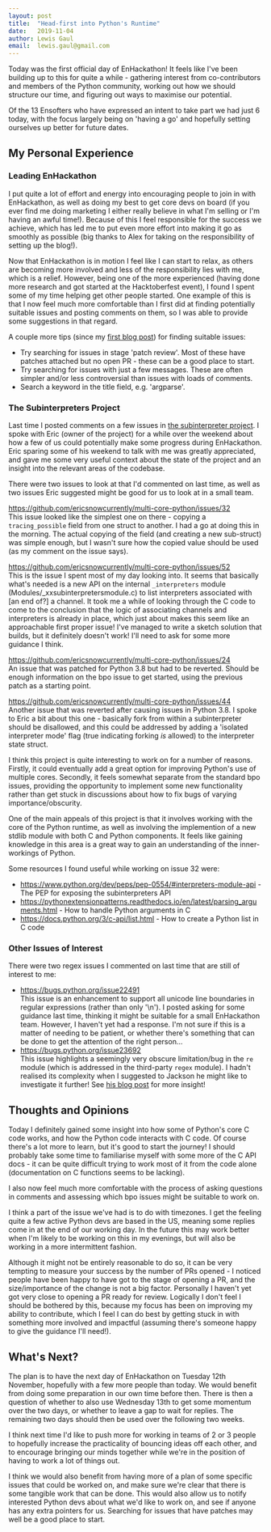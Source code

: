 ```yaml
---
layout: post
title:  "Head-first into Python's Runtime"
date:   2019-11-04
author: Lewis Gaul
email:  lewis.gaul@gmail.com
---
```



Today was the first official day of EnHackathon! It feels like I've been building up to this for quite a while - gathering interest from co-contributors and members of the Python community, working out how we should structure our time, and figuring out ways to maximise our potential.

Of the 13 Ensofters who have expressed an intent to take part we had just 6 today, with the focus largely being on 'having a go' and hopefully setting ourselves up better for future dates.


## My Personal Experience

### Leading EnHackathon

I put quite a lot of effort and energy into encouraging people to join in with EnHackathon, as well as doing my best to get core devs on board (if you ever find me doing marketing I either really believe in what I'm selling or I'm having an awful time!). Because of this I feel responsible for the success we achieve, which has led me to put even more effort into making it go as smoothly as possible (big thanks to Alex for taking on the responsibility of setting up the blog!).

Now that EnHackathon is in motion I feel like I can start to relax, as others are becoming more involved and less of the responsibility lies with me, which is a relief. However, being one of the more experienced (having done more research and got started at the Hacktoberfest event), I found I spent some of my time helping get other people started. One example of this is that I now feel much more comfortable than I first did at finding potentially suitable issues and posting comments on them, so I was able to provide some suggestions in that regard.

A couple more tips (since my [first blog post](../../10/27/LewisGaul.html)) for finding suitable issues:
- Try searching for issues in stage 'patch review'. Most of these have patches attached but no open PR - these can be a good place to start.
- Try searching for issues with just a few messages. These are often simpler and/or less controversial than issues with loads of comments.
- Search a keyword in the title field, e.g. 'argparse'.


### The Subinterpreters Project

Last time I posted comments on a few issues in [the subinterpreter project](https://github.com/ericsnowcurrently/multi-core-python/issues). I spoke with Eric (owner of the project) for a while over the weekend about how a few of us could potentially make some progress during EnHackathon. Eric sparing some of his weekend to talk with me was greatly appreciated, and gave me some very useful context about the state of the project and an insight into the relevant areas of the codebase.

There were two issues to look at that I'd commented on last time, as well as two issues Eric suggested might be good for us to look at in a small team.

<https://github.com/ericsnowcurrently/multi-core-python/issues/32>  
This issue looked like the simplest one on there - copying a `tracing_possible` field from one struct to another. I had a go at doing this in the morning. The actual copying of the field (and creating a new sub-struct) was simple enough, but I wasn't sure how the copied value should be used (as my comment on the issue says).

<https://github.com/ericsnowcurrently/multi-core-python/issues/52>  
This is the issue I spent most of my day looking into. It seems that basically what's needed is a new API on the internal `_interpreters` module (Modules/_xxsubinterpretersmodule.c) to list interpreters associated with [an end of?] a channel. It took me a while of looking through the C code to come to the conclusion that the logic of associating channels and interpreters is already in place, which just about makes this seem like an approachable first proper issue! I've managed to write a sketch solution that builds, but it definitely doesn't work! I'll need to ask for some more guidance I think.

<https://github.com/ericsnowcurrently/multi-core-python/issues/24>  
An issue that was patched for Python 3.8 but had to be reverted. Should be enough information on the bpo issue to get started, using the previous patch as a starting point.

<https://github.com/ericsnowcurrently/multi-core-python/issues/44>  
Another issue that was reverted after causing issues in Python 3.8. I spoke to Eric a bit about this one - basically fork from within a subinterpreter should be disallowed, and this could be addressed by adding a 'isolated interpreter mode' flag (true indicating forking *is* allowed) to the interpreter state struct.

I think this project is quite interesting to work on for a number of reasons. Firstly, it could eventually add a great option for improving Python's use of multiple cores. Secondly, it feels somewhat separate from the standard bpo issues, providing the opportunity to implement some new functionality rather than get stuck in discussions about how to fix bugs of varying importance/obscurity.

One of the main appeals of this project is that it involves working with the core of the Python runtime, as well as involving the implemention of a new stdlib module with both C and Python components. It feels like gaining knowledge in this area is a great way to gain an understanding of the inner-workings of Python.

Some resources I found useful while working on issue 32 were:
- <https://www.python.org/dev/peps/pep-0554/#interpreters-module-api> - The PEP for exposing the subinterpreters API
- <https://pythonextensionpatterns.readthedocs.io/en/latest/parsing_arguments.html> - How to handle Python arguments in C
- <https://docs.python.org/3/c-api/list.html> - How to create a Python list in C code


### Other Issues of Interest

There were two regex issues I commented on last time that are still of interest to me:

- <https://bugs.python.org/issue22491>  
	This issue is an enhancement to support all unicode line boundaries in regular expressions (rather than only '\n'). I posted asking for some guidance last time, thinking it might be suitable for a small EnHackathon team. However, I haven't yet had a response. I'm not sure if this is a matter of needing to be patient, or whether there's something that can be done to get the attention of the right person...
- <https://bugs.python.org/issue23692>  
	This issue highlights a seemingly very obscure limitation/bug in the `re` module (which is addressed in the third-party `regex` module). I hadn't realised its complexity when I suggested to Jackson he might like to investigate it further! See [his blog post](JacksonRiley.html) for more insight!



## Thoughts and Opinions

Today I definitely gained some insight into how some of Python's core C code works, and how the Python code interacts with C code. Of course there's a lot more to learn, but it's good to start the journey! I should probably take some time to familiarise myself with some more of the C API docs - it can be quite difficult trying to work most of it from the code alone (documentation on C functions seems to be lacking).

I also now feel much more comfortable with the process of asking questions in comments and assessing which bpo issues might be suitable to work on.

I think a part of the issue we've had is to do with timezones. I get the feeling quite a few active Python devs are based in the US, meaning some replies come in at the end of our working day. In the future this may work better when I'm likely to be working on this in my evenings, but will also be working in a more intermittent fashion.

Although it might not be entirely reasonable to do so, it can be very tempting to measure your success by the number of PRs opened - I noticed people have been happy to have got to the stage of opening a PR, and the size/importance of the change is not a big factor. Personally I haven't yet got very close to opening a PR ready for review. Logically I don't feel I should be bothered by this, because my focus has been on improving my ability to contribute, which I feel I can do best by getting stuck in with something more involved and impactful (assuming there's someone happy to give the guidance I'll need!).


## What's Next?

The plan is to have the next day of EnHackathon on Tuesday 12th November, hopefully with a few more people than today. We would benefit from doing some preparation in our own time before then. There is then a question of whether to also use Wednesday 13th to get some momentum over the two days, or whether to leave a gap to wait for replies. The remaining two days should then be used over the following two weeks.

I think next time I'd like to push more for working in teams of 2 or 3 people to hopefully increase the practicality of bouncing ideas off each other, and to encourage bringing our minds together while we're in the position of having to work a lot of things out.

I think we would also benefit from having more of a plan of some specific issues that could be worked on, and make sure we're clear that there is some tangible work that can be done. This would also allow us to notify interested Python devs about what we'd like to work on, and see if anyone has any extra pointers for us. Searching for issues that have patches may well be a good place to start.
